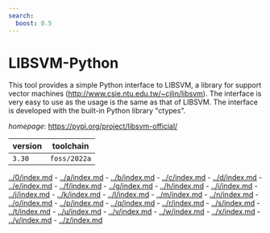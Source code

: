```yaml
---
search:
  boost: 0.5
---
```

# LIBSVM-Python

This tool provides a simple Python interface to LIBSVM, a library for support    vector machines (http://www.csie.ntu.edu.tw/~cjlin/libsvm). The interface is     very easy to use as the usage is the same as that of LIBSVM. The interface is    developed with the built-in Python library "ctypes".

*homepage*: <https://pypi.org/project/libsvm-official/>

version | toolchain
--------|----------
``3.30`` | ``foss/2022a``

[../0/index.md](0) - [../a/index.md](a) - [../b/index.md](b) - [../c/index.md](c) - [../d/index.md](d) - [../e/index.md](e) - [../f/index.md](f) - [../g/index.md](g) - [../h/index.md](h) - [../i/index.md](i) - [../j/index.md](j) - [../k/index.md](k) - [../l/index.md](l) - [../m/index.md](m) - [../n/index.md](n) - [../o/index.md](o) - [../p/index.md](p) - [../q/index.md](q) - [../r/index.md](r) - [../s/index.md](s) - [../t/index.md](t) - [../u/index.md](u) - [../v/index.md](v) - [../w/index.md](w) - [../x/index.md](x) - [../y/index.md](y) - [../z/index.md](z)

